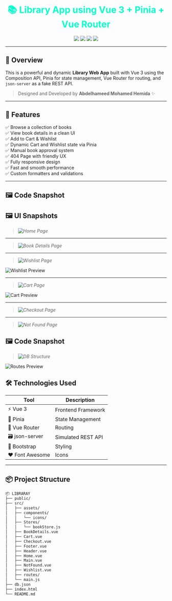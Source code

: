 <h1 align="center" style="color:#00ffcc;">
  📚 Library App using Vue 3 + Pinia + Vue Router
</h1>

<p align="center">
  <img src="https://img.shields.io/badge/Vue-3.x-brightgreen" />
  <img src="https://img.shields.io/badge/Pinia-State_Management-yellow" />
  <img src="https://img.shields.io/badge/Router-Dynamic_Routing-blue" />
  <img src="https://img.shields.io/badge/JSON--Server-Fake_API-orange" />
</p>

---

## 🧠 Overview

This is a powerful and dynamic **Library Web App** built with Vue 3 using the Composition API, Pinia for state management, Vue Router for routing, and `json-server` as a fake REST API.

> Designed and Developed by **Abdelhameed Mohamed Hemida** ✨

---

## 🚀 Features

✅ Browse a collection of books  
✅ View book details in a clean UI  
✅ Add to Cart & Wishlist  
✅ Dynamic Cart and Wishlist state via Pinia  
✅ Manual book approval system  
✅ 404 Page with friendly UX  
✅ Fully responsive design  
✅ Fast and smooth performance  
✅ Custom formatters and validations

---

## 🖼️ Code Snapshot

## 🖼️ UI Snapshots

> _![Home Page](./src/assets/screenshot/ui-snapshot/home1.png)_

---

> _![Book Details Page](./src/assets/screenshot/ui-snapshot/bookDetails.png)_

---

> _![Wishlist Page](./src/assets/screenshot/ui-snapshot/wishlist.png)_

![Wishlist Preview](./src/assets/screenshot/ui-snapshot/wishlist2.png)

---

> _![Cart Page](./src/assets/screenshot/ui-snapshot/cart0.png)_

![Cart Preview](./src/assets/screenshot/ui-snapshot/cart1.png)

---

> _![Checkout Page](./src/assets/screenshot/ui-snapshot/checkout.png)_

---

> _![Not Found Page](./src/assets/screenshot/ui-snapshot/Not-Found.png)_

## 🖼️ Code Snapshot

> _![DB Structure](./src/assets/screenshot/code-snapshot/db.json.png)_

![Routes Preview](./src/assets/screenshot/code-snapshot/routes.png)

## 🛠️ Technologies Used

| Tool            | Description        |
| --------------- | ------------------ |
| ⚡ Vue 3        | Frontend Framework |
| 🧠 Pinia        | State Management   |
| 🔁 Vue Router   | Routing            |
| 🗃️ json-server  | Simulated REST API |
| 🎨 Bootstrap    | Styling            |
| ❤️ Font Awesome | Icons              |

---

## 📦 Project Structure

```bash
📦 LIBRARAY
├── public/
├── src/
│   ├── assets/
│   ├── components/
│   │   └── icons/
│   ├── Stores/
│   │   └── bookStore.js
│   ├── BookDetails.vue
│   ├── Cart.vue
│   ├── Checkout.vue
│   ├── Footer.vue
│   ├── Header.vue
│   ├── Home.vue
│   ├── Main.vue
│   ├── NotFound.vue
│   ├── Wishlist.vue
│   ├── routes/
│   └── main.js
├── db.json
├── index.html
└── README.md
```
